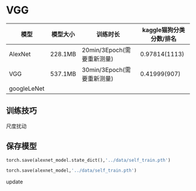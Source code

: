 # VGG

| 模型          | 模型大小    | 训练时长                 | kaggle猫狗分类分数/排名 |
|-------------|---------|----------------------|-----------------|
| AlexNet     | 228.1MB | 20min/3Epoch(需要重新测量) | 0.97814(1113)   |
| VGG         | 537.1MB | 30min/3Epoch(需要重新测量) | 0.41999(907)    |
| googleLeNet |         |                      |                 |

## 训练技巧

尺度扰动

## 保存模型

```python
torch.save(alexnet_model.state_dict(),'../data/self_train.pth')
```


```python
torch.save(alexnet_model,'../data/self_train.pth')
```


update